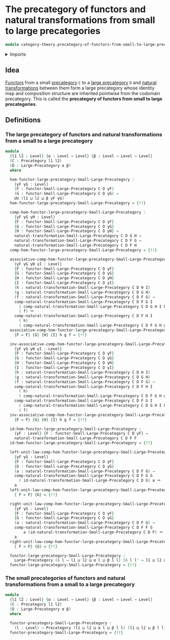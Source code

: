 # The precategory of functors and natural transformations from small to large precategories

```agda
module category-theory.precategory-of-functors-from-small-to-large-precategories where
```

<details><summary>Imports</summary>

```agda
open import category-theory.functors-from-small-to-large-precategories
open import category-theory.large-precategories
open import category-theory.natural-transformations-functors-from-small-to-large-precategories
open import category-theory.precategories

open import foundation.identity-types
open import foundation.universe-levels
```

</details>

## Idea

[Functors](category-theory.functors-from-small-to-large-precategories.md) from a
small [precategory](category-theory.precategories.md) `C` to a
[large precategory](category-theory.large-precategories.md) `D` and
[natural transformations](category-theory.natural-transformations-functors-precategories.md)
between them form a large precategory whose identity map and composition
structure are inherited pointwise from the codomain precategory. This is called
the **precategory of functors from small to large precategories**.

## Definitions

### The large precategory of functors and natural transformations from a small to a large precategory

```agda
module _
  {l1 l2 : Level} {α : Level → Level} {β : Level → Level → Level}
  (C : Precategory l1 l2)
  (D : Large-Precategory α β)
  where

  hom-functor-large-precategory-Small-Large-Precategory :
    {γF γG : Level}
    (F : functor-Small-Large-Precategory C D γF)
    (G : functor-Small-Large-Precategory C D γG) →
    UU (l1 ⊔ l2 ⊔ β γF γG)
  hom-functor-large-precategory-Small-Large-Precategory = {!!}

  comp-hom-functor-large-precategory-Small-Large-Precategory :
    {γF γG γH : Level}
    {F : functor-Small-Large-Precategory C D γF}
    {G : functor-Small-Large-Precategory C D γG}
    {H : functor-Small-Large-Precategory C D γH} →
    natural-transformation-Small-Large-Precategory C D G H →
    natural-transformation-Small-Large-Precategory C D F G →
    natural-transformation-Small-Large-Precategory C D F H
  comp-hom-functor-large-precategory-Small-Large-Precategory = {!!}

  associative-comp-hom-functor-large-precategory-Small-Large-Precategory :
    {γF γG γH γI : Level}
    {F : functor-Small-Large-Precategory C D γF}
    {G : functor-Small-Large-Precategory C D γG}
    {H : functor-Small-Large-Precategory C D γH}
    {I : functor-Small-Large-Precategory C D γI}
    (h : natural-transformation-Small-Large-Precategory C D H I)
    (g : natural-transformation-Small-Large-Precategory C D G H)
    (f : natural-transformation-Small-Large-Precategory C D F G) →
    comp-natural-transformation-Small-Large-Precategory C D F G I
      ( comp-natural-transformation-Small-Large-Precategory C D G H I h g)
      ( f) ＝
    comp-natural-transformation-Small-Large-Precategory C D F H I
      ( h)
      ( comp-natural-transformation-Small-Large-Precategory C D F G H g f)
  associative-comp-hom-functor-large-precategory-Small-Large-Precategory
    {F = F} {G} {H} {I} h g f = {!!}

  inv-associative-comp-hom-functor-large-precategory-Small-Large-Precategory :
    {γF γG γH γI : Level}
    {F : functor-Small-Large-Precategory C D γF}
    {G : functor-Small-Large-Precategory C D γG}
    {H : functor-Small-Large-Precategory C D γH}
    {I : functor-Small-Large-Precategory C D γI}
    (h : natural-transformation-Small-Large-Precategory C D H I)
    (g : natural-transformation-Small-Large-Precategory C D G H)
    (f : natural-transformation-Small-Large-Precategory C D F G) →
    comp-natural-transformation-Small-Large-Precategory C D F H I
      ( h)
      ( comp-natural-transformation-Small-Large-Precategory C D F G H g f) ＝
    comp-natural-transformation-Small-Large-Precategory C D F G I
      ( comp-natural-transformation-Small-Large-Precategory C D G H I h g)
      ( f)
  inv-associative-comp-hom-functor-large-precategory-Small-Large-Precategory
    {F = F} {G} {H} {I} h g f = {!!}

  id-hom-functor-large-precategory-Small-Large-Precategory :
    {γF : Level} {F : functor-Small-Large-Precategory C D γF} →
    natural-transformation-Small-Large-Precategory C D F F
  id-hom-functor-large-precategory-Small-Large-Precategory = {!!}

  left-unit-law-comp-hom-functor-large-precategory-Small-Large-Precategory :
    {γF γG : Level}
    {F : functor-Small-Large-Precategory C D γF}
    {G : functor-Small-Large-Precategory C D γG}
    (a : natural-transformation-Small-Large-Precategory C D F G) →
    comp-natural-transformation-Small-Large-Precategory C D F G G
      ( id-natural-transformation-Small-Large-Precategory C D G) a ＝
    a
  left-unit-law-comp-hom-functor-large-precategory-Small-Large-Precategory
    { F = F} {G} = {!!}

  right-unit-law-comp-hom-functor-large-precategory-Small-Large-Precategory :
    {γF γG : Level}
    {F : functor-Small-Large-Precategory C D γF}
    {G : functor-Small-Large-Precategory C D γG}
    (a : natural-transformation-Small-Large-Precategory C D F G) →
    comp-natural-transformation-Small-Large-Precategory C D F F G
        a (id-natural-transformation-Small-Large-Precategory C D F) ＝
    a
  right-unit-law-comp-hom-functor-large-precategory-Small-Large-Precategory
    { F = F} {G} = {!!}

  functor-large-precategory-Small-Large-Precategory :
    Large-Precategory (λ l → l1 ⊔ l2 ⊔ α l ⊔ β l l) (λ l l' → l1 ⊔ l2 ⊔ β l l')
  functor-large-precategory-Small-Large-Precategory = {!!}
```

### The small precategories of functors and natural transformations from a small to a large precategory

```agda
module _
  {l1 l2 : Level} {α : Level → Level} {β : Level → Level → Level}
  (C : Precategory l1 l2)
  (D : Large-Precategory α β)
  where

  functor-precategory-Small-Large-Precategory :
    (l : Level) → Precategory (l1 ⊔ l2 ⊔ α l ⊔ β l l) (l1 ⊔ l2 ⊔ β l l)
  functor-precategory-Small-Large-Precategory = {!!}
```
